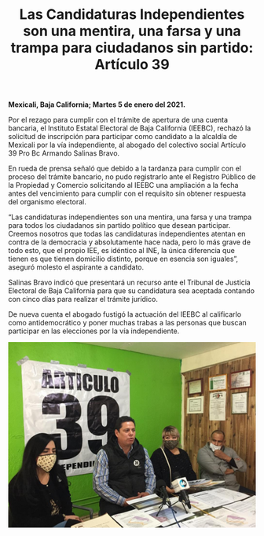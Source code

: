 ﻿---
layout: blog
title: "Las Candidaturas Independientes son una mentira, una farsa y una trampa para ciudadanos sin partido: Artículo 39"
Date: 2021-01-05
categories: mexicali
permalink: /:categories/:title:output_ext
image: /img/cnr/2021-01-05-candidaturas-independientes-son-una-mentira.jpeg
alt: "Las Candidaturas Independientes son una mentira, una farsa y una trampa para ciudadanos sin partido: Artículo 39"
autor:
---


**Mexicali, Baja California; Martes 5 de enero del 2021.** 


 Por el rezago para cumplir con el trámite de apertura de una cuenta bancaria, el Instituto Estatal Electoral de Baja California (IEEBC), rechazó la solicitud de inscripción para participar como candidato a la alcaldía de Mexicali por la vía independiente, al abogado del colectivo social Artículo 39 Pro Bc Armando Salinas Bravo.


En rueda de prensa señaló que debido a la tardanza para cumplir con el proceso del trámite  bancario, no pudo registrarlo ante el Registro Público de la Propiedad y Comercio solicitando al IEEBC una ampliación a la fecha antes del vencimiento para cumplir con el requisito sin obtener respuesta del organismo electoral.


“Las candidaturas independientes son una mentira, una farsa y una trampa para todos los ciudadanos sin partido político que desean participar. Creemos nosotros que todas las candidaturas independientes atentan en contra de la democracia y absolutamente hace nada, pero lo más grave de todo esto, que el propio IEE, es idéntico al INE, la única diferencia que tienen es que tienen domicilio distinto, porque en esencia son iguales”, aseguró molesto el aspirante a candidato.


Salinas Bravo indicó que presentará un recurso ante el Tribunal de Justicia Electoral de Baja California para que su candidatura sea aceptada contando con cinco días para realizar el trámite jurídico.


De nueva cuenta el abogado fustigó la actuación del IEEBC al calificarlo como antidemocrático y poner muchas trabas a las personas que buscan participar en las elecciones por la vía independiente.

<div id="carouselExampleSlidesOnly" class="carousel slide" data-ride="carousel">
  <div class="carousel-inner">
    <div class="carousel-item active">
       <img class="d-block w-100" src="/img/cnr/2021-01-05-candidaturas-independientes-son-una-mentira.jpeg" loading="lazy"  alt="Las Candidaturas Independientes son una mentira, una farsa y una trampa para ciudadanos sin partido: Artículo 39">
    </div>
  </div>
</div>